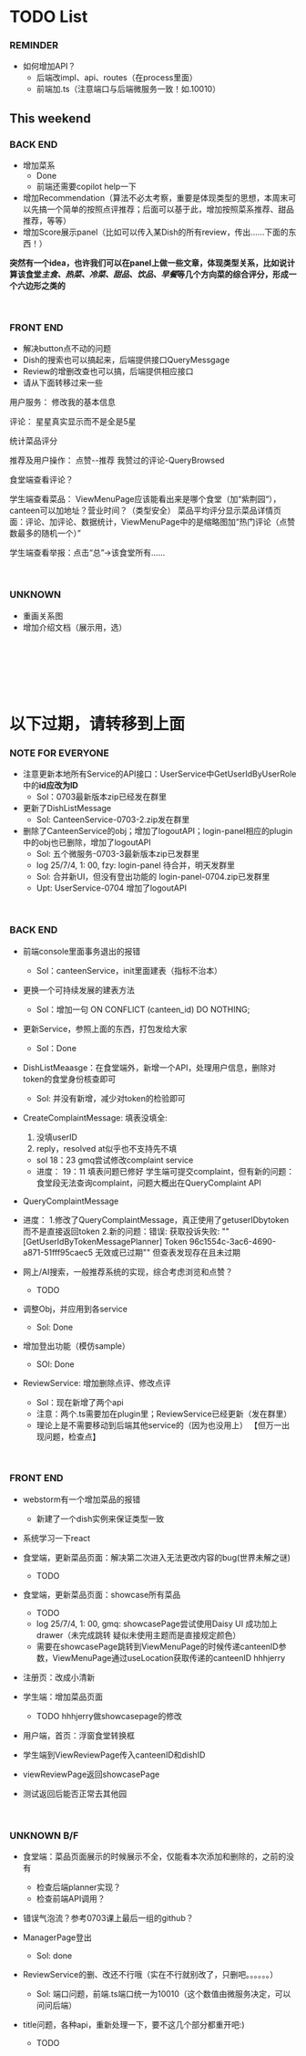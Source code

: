 # TODO List

### REMINDER

- 如何增加API？
  - 后端改impl、api、routes（在process里面）
  - 前端加.ts（注意端口与后端微服务一致！如.10010）
 
## This weekend

### BACK END

- 增加菜系
  - Done
  - 前端还需要copilot help一下
- 增加Recommendation（算法不必太考察，重要是体现类型的思想，本周末可以先搞一个简单的按照点评推荐；后面可以基于此，增加按照菜系推荐、甜品推荐，等等）
- 增加Score展示panel（比如可以传入某Dish的所有review，传出......下面的东西！）

**突然有一个idea，也许我们可以在panel上做一些文章，体现类型关系，比如说计算该食堂*主食、热菜、冷菜、甜品、饮品、早餐*等几个方向菜的综合评分，形成一个六边形之类的**



</br>

### FRONT END

- 解决button点不动的问题
- Dish的搜索也可以搞起来，后端提供接口QueryMessgage
- Review的增删改查也可以搞，后端提供相应接口
- 请从下面转移过来一些



用户服务：
修改我的基本信息

评论：
星星真实显示而不是全是5星

统计菜品评分


推荐及用户操作：
点赞--推荐
我赞过的评论-QueryBrowsed


食堂端查看评论？

学生端查看菜品：
ViewMenuPage应该能看出来是哪个食堂（加“紫荆园“），canteen可以加地址？营业时间？（类型安全）
菜品平均评分显示菜品详情页面：评论、加评论、数据统计，ViewMenuPage中的是缩略图加“热门评论（点赞数最多的随机一个）”

学生端查看举报：点击“总”->该食堂所有……



</br>

### UNKNOWN

- 重画关系图
- 增加介绍文档（展示用，选）




</br>
</br>
</br>
</br>
</br>


# 以下过期，请转移到上面

### NOTE FOR EVERYONE

- 注意更新本地所有Service的API接口：UserService中GetUserIdByUserRole中的**id应改为ID**
  - Sol：0703最新版本zip已经发在群里
- 更新了DishListMessage
  - Sol: CanteenService-0703-2.zip发在群里
- 删除了CanteenService的obj；增加了logoutAPI；login-panel相应的plugin中的obj也已删除，增加了logoutAPI
  - Sol: 五个微服务-0703-3最新版本zip已发群里
  - log 25/7/4, 1: 00, fzy: login-panel 待合并，明天发群里
  - Sol: 合并新UI，但没有登出功能的 login-panel-0704.zip已发群里
  - Upt: UserService-0704 增加了logoutAPI

</br>

### BACK END

- 前端console里面事务退出的报错
  - Sol：canteenService，init里面建表（指标不治本）
- 更换一个可持续发展的建表方法
  - Sol：增加一句 ON CONFLICT (canteen_id) DO NOTHING;
- 更新Service，参照上面的东西，打包发给大家
  - Sol：Done
 
    
- DishListMeaasge：在食堂端外，新增一个API，处理用户信息，删除对token的食堂身份核查即可
  - Sol: 并没有新增，减少对token的检验即可

- CreateComplaintMessage: 填表没填全:
  1. 没填userID
  2. reply，resolved at似乎也不支持先不填
  - sol 18：23 gmq尝试修改complaint service
  - 进度：
    19：11   填表问题已修好 学生端可提交complaint，但有新的问题：食堂段无法查询complaint，问题大概出在QueryComplaint API
     
- QueryComplaintMessage
- 进度：
   1.修改了QueryComplaintMessage，真正使用了getuserIDbytoken而不是直接返回token
  2.新的问题：错误: 获取投诉失败: "\"[GetUserIdByTokenMessagePlanner] Token 96c1554c-3ac6-4690-a871-51fff95caec5 无效或已过期\"" 但查表发现存在且未过期

    
- 网上/AI搜索，一般推荐系统的实现，综合考虑浏览和点赞？
  - TODO
 
    
- 调整Obj，并应用到各service
  - Sol: Done
- 增加登出功能（模仿sample）
  - SOl: Done
 
- ReviewService: 增加删除点评、修改点评
  - Sol：现在新增了两个api
  - 注意：两个.ts需要加在plugin里；ReviewService已经更新（发在群里）
  - 理论上是不需要移动到后端其他service的（因为也没用上） 【但万一出现问题，检查点】

</br>
  

### FRONT END

- webstorm有一个增加菜品的报错
  - 新建了一个dish实例来保证类型一致

- 系统学习一下react

- 食堂端，更新菜品页面：解决第二次进入无法更改内容的bug(世界未解之谜)
  - TODO 
- 食堂端，更新菜品页面：showcase所有菜品
  - TODO
  - log 25/7/4, 1: 00, gmq: showcasePage尝试使用Daisy UI 成功加上drawer（未完成跳转 疑似未使用主题而是直接规定颜色）
  - 需要在showcasePage跳转到ViewMenuPage的时候传递canteenID参数，ViewMenuPage通过useLocation获取传递的canteenID hhhjerry
- 注册页：改成小清新
- 学生端：增加菜品页面
  - TODO hhhjerry做showcasepage的修改 
- 用户端，首页：浮窗食堂转换框

- 学生端到ViewReviewPage传入canteenID和dishID
- viewReviewPage返回showcasePage
- 测试返回后能否正常去其他园



</br>


### UNKNOWN B/F

- 食堂端：菜品页面展示的时候展示不全，仅能看本次添加和删除的，之前的没有
  - 检查后端planner实现？
  - 检查前端API调用？
 
- 错误气泡流？参考0703课上最后一组的github？

- ManagerPage登出
  - Sol: done


- ReviewService的删、改还不行哦（实在不行就别改了，只删吧。。。。。。）
  - Sol: 端口问题，前端.ts端口统一为10010（这个数值由微服务决定，可以问问后端）
- title问题，各种api，重新处理一下，要不这几个部分都重开吧:)
  - TODO



</br>
